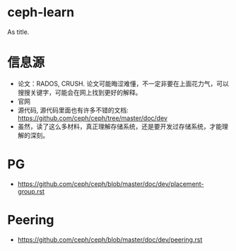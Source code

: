 # ceph-learn
As title.

# 信息源
* 论文：RADOS, CRUSH. 论文可能晦涩难懂，不一定非要在上面花力气，可以搜搜关键字，可能会在网上找到更好的解释。
* 官网
* 源代码, 源代码里面也有许多不错的文档: https://github.com/ceph/ceph/tree/master/doc/dev
* 虽然，读了这么多材料，真正理解存储系统，还是要开发过存储系统，才能理解的深刻。

# PG
* https://github.com/ceph/ceph/blob/master/doc/dev/placement-group.rst

# Peering
* https://github.com/ceph/ceph/blob/master/doc/dev/peering.rst
